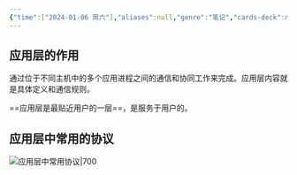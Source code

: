 ```yaml
---
{"time":["2024-01-06 周六"],"aliases":null,"genre":"笔记","cards-deck":null,"tags":["课程/专业必修课"],"key":"期末复习","dg-publish":true,"permalink":"/3 项目/课程/应用层/","dgPassFrontmatter":true,"noteIcon":"","created":"2024-01-06T01:44:32.770+08:00","updated":"2024-01-06T02:05:20.000+08:00"}
---
```


## 应用层的作用

通过位于不同主机中的多个应用进程之间的通信和协同工作来完成。应用层内容就是具体定义和通信规则。

==应用层是最贴近用户的一层==，是服务于用户的。

## 应用层中常用的协议

![应用层中常用协议|700](https://yuluoxianduan-1315229309.cos.ap-shanghai.myqcloud.com/E:/obsidian/202401060204850.jpg)

